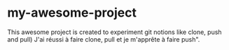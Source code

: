 # my-awesome-project
This awesome project is created to experiment git notions like clone, push and pull)
J'ai réussi à faire clone, pull et je m'apprête à faire push".

